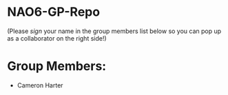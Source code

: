 # NAO6-GP-Repo

(Please *sign* your name in the group members list below so you can pop up as a collaborator on the right side!)
# Group Members:
- Cameron Harter
